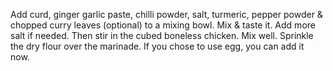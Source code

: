 Add curd, ginger garlic paste, chilli powder, salt, turmeric, pepper powder & chopped curry leaves (optional) to a mixing bowl. Mix & taste it. Add more salt if needed. Then stir in the cubed boneless chicken. Mix well. Sprinkle the dry flour over the marinade. If you chose to use egg, you can add it now.